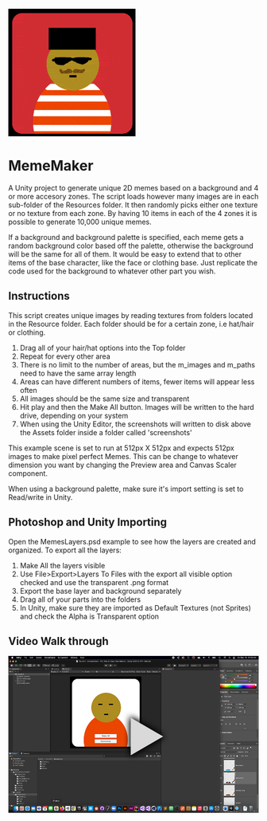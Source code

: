 ![Sample Animation](sample2.gif)

# MemeMaker
A Unity project to generate unique 2D memes based on a background and 4 or more accesory zones. The script loads however many images are in each sub-folder of the Resources folder. It then randomly picks either one texture or no texture from each zone. By having 10 items in each of the 4 zones it is possible to generate 10,000 unique memes.

If a background and background palette is specified, each meme gets a random background color based off the palette, otherwise the background will be the same for all of them. It would be easy to extend that to other items of the base character, like the face or clothing base. Just replicate the code used for the background to whatever other part you wish.

## Instructions

This script creates unique images by reading textures from folders located in the Resource folder. Each folder should be
for a certain zone, i.e hat/hair or clothing.
 1. Drag all of your hair/hat options  into the Top folder
 2. Repeat for every other area
 3. There is no limit to the number of areas, but the m_images and m_paths need to have the same array length
 4. Areas can have different numbers of items, fewer items will appear less often
 5. All images should be the same size and transparent
 6. Hit play and then the Make All button. Images will be written to the hard drive, depending on your system
 7. When using the Unity Editor, the screenshots will written to disk above the Assets folder inside a folder called 'screenshots'

This example scene is set to run at 512px X 512px and expects 512px images to make pixel perfect Memes. This can be change to whatever dimension you want by changing the Preview area and Canvas Scaler component.

When using a background palette, make sure it's import setting is set to Read/write in Unity.

## Photoshop and Unity Importing

Open the MemesLayers.psd example to see how the layers are created and organized. To export all the layers:
 1. Make All the layers visible
 2. Use File>Export>Layers To Files with the export all visible option checked and use the transparent .png format
 3. Export the base layer and background separately
 4. Drag all of your parts into the folders
 5. In Unity, make sure they are imported as Default Textures (not Sprites) and check the Alpha is Transparent option

## Video Walk through

[![Video Tutorial](video.jpg)](https://www.youtube.com/watch?v=Sv3P2iZvUGg)
